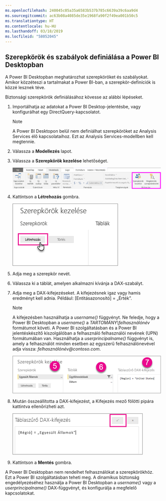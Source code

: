 ```yaml
---
ms.openlocfilehash: 240045c05a35a6583b537b785c6639a39c6aa9d4
ms.sourcegitcommit: ac63b08a4085de35e1968fa90f2f49ea001b50c5
ms.translationtype: HT
ms.contentlocale: hu-HU
ms.lasthandoff: 03/18/2019
ms.locfileid: "58052045"
---
```

## <a name="define-roles-and-rules-in-power-bi-desktop"></a>Szerepkörök és szabályok definiálása a Power BI Desktopban
A Power BI Desktopban meghatározhat szerepköröket és szabályokat. Amikor közzéteszi a tartalmakat a Power BI-ban, a szerepkör-definíciók is közzé lesznek téve.

Biztonsági szerepkörök definiálásához kövesse az alábbi lépéseket.

1. Importálhatja az adatokat a Power BI Desktop-jelentésbe, vagy konfigurálhat egy DirectQuery-kapcsolatot.
   
   > [!NOTE]
   > A Power BI Desktopon belül nem definiálhat szerepköröket az Analysis Services élő kapcsolataihoz. Ezt az Analysis Services-modellben kell megtennie.
   > 
   > 
1. Válassza a **Modellezés** lapot.
2. Válassza a **Szerepkörök kezelése** lehetőséget.
   
   ![](./media/rls-desktop-define-roles/powerbi-desktop-security.png)
4. Kattintson a **Létrehozás** gombra.
   
   ![](./media/rls-desktop-define-roles/powerbi-desktop-security-create-role.png)
5. Adja meg a szerepkör nevét. 
6. Válassza ki a táblát, amelyen alkalmazni kívánja a DAX-szabályt.
7. Adja meg a DAX-kifejezéseket. A kifejezésnek igaz vagy hamis eredményt kell adnia. Például: [Entitásazonosító] = „Érték”.
   
   > [!NOTE]
   > A kifejezésben használhatja a *username()* függvényt. Ne feledje, hogy a Power BI Desktopban a *username()* a *TARTOMÁNY\felhasználónév* formátumot követi. A Power BI szolgáltatásban és a Power BI jelentéskészítő kiszolgálóban a felhasználó felhasználói nevének (UPN) formátumában van. Használhatja a *userprincipalname()* függvényt is, amely a felhasználót minden esetben az egyszerű felhasználónevével adja vissza: *felhasználónév\@contoso.com*.
   > 
   > 
   
   ![](./media/rls-desktop-define-roles/powerbi-desktop-security-create-rule.png)
8. Miután összeállította a DAX-kifejezést, a Kifejezés mező fölötti pipára kattintva ellenőrizheti azt.
   
   ![](./media/rls-desktop-define-roles/powerbi-desktop-security-validate-dax.png)
9. Kattintson a **Mentés** gombra.

A Power BI Desktopban nem rendelhet felhasználókat a szerepkörökhöz. Ezt a Power BI szolgáltatásban teheti meg. A dinamikus biztonság engedélyezéséhez használja a Power BI Desktopban a *username()* vagy a *userprincipalname()* DAX-függvényt, és konfigurálja a megfelelő kapcsolatokat. 

